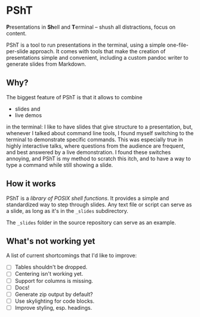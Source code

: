 # PShT

**P**resentations in **Sh**ell and **T**erminal – shush all
distractions, focus on content.

PShT is a tool to run presentations in the terminal, using a
simple one-file-per-slide approach. It comes with tools that make
the creation of presentations simple and convenient, including a
custom pandoc writer to generate slides from Markdown.

## Why?

The biggest feature of PShT is that it allows to combine

- slides and
- live demos

in the terminal: I like to have slides that give structure to a
presentation, but, whenever I talked about command line tools, I
found myself switching to the terminal to demonstrate specific
commands. This was especially true in highly interactive talks,
where questions from the audience are frequent, and best answered
by a live demonstration. I found these switches annoying, and PShT
is my method to scratch this itch, and to have a way to type a
command while still showing a slide.

## How it works

PShT is a *library of POSIX shell functions*. It provides a simple
and standardized way to step through slides. Any text file or
script can serve as a slide, as long as it's in the `_slides`
subdirectory.

The `_slides` folder in the source repository can serve as an
example.

## What's not working yet

A list of current shortcomings that I'd like to improve:

- [ ] Tables shouldn't be dropped.
- [ ] Centering isn't working yet.
- [ ] Support for columns is missing.
- [ ] Docs!
- [ ] Generate zip output by default?
- [ ] Use skylighting for code blocks.
- [ ] Improve styling, esp. headings.
